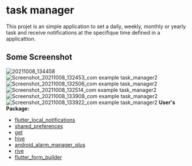 # task manager

This projet is an simple application to set a daily, weekly, monthly or yearly task and receive notifications at the specifique time defined in a applicattion.

<h2><b>Some Screenshot</b></h2>

![20211008_134458](https://user-images.githubusercontent.com/46690709/136559508-081d0e4e-6372-4750-83e8-c5ab229e2645.gif)
![Screenshot_20211008_132453_com example task_manager2](https://user-images.githubusercontent.com/46690709/136559608-675a87eb-6c1e-4bb9-971b-d96cf5c16d7e.jpg)
![Screenshot_20211008_132506_com example task_manager2](https://user-images.githubusercontent.com/46690709/136559618-5109d38a-ca37-45aa-954a-408529db5697.jpg)
![Screenshot_20211008_132514_com example task_manager2](https://user-images.githubusercontent.com/46690709/136559623-44450183-821f-4237-917a-71d2ac20f9ef.jpg)
![Screenshot_20211008_133908_com example task_manager2](https://user-images.githubusercontent.com/46690709/136559629-abc452fb-cb65-4b26-a6d0-00f328e6d92c.jpg)
![Screenshot_20211008_133922_com example task_manager2](https://user-images.githubusercontent.com/46690709/136559635-2c771819-80a5-4c53-9db5-62eef8f89755.jpg)
<b>User's Package:</b> 
   <ul>
        <li><a href="https://pub.dev/packages/flutter_local_notifications">flutter_local_notifications</a></li>
         <li><a href="https://pub.dev/packages/shared_preferences">shared_preferences</li></a></li>
         <li><a href="https://pub.dev/packages/get">get</a></li>
         <li><a href="https://pub.dev/packages/hive">hive</a></li>
         <li><a href="https://pub.dev/packages/android_alarm_manager_plus">android_alarm_manager_plus</a></li>
         <li><a href="https://pub.dev/packages/rive">rive</a></li>
         <li><a href="https://pub.dev/packages/flutter_form_builder">flutter_form_builder</a></li>
       </ul>
